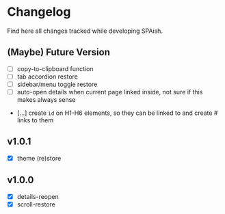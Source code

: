 # Changelog

Find here all changes tracked while developing SPAish.

## (Maybe) Future Version

- [ ] copy-to-clipboard function
- [ ] tab accordion restore
- [ ] sidebar/menu toggle restore
- [ ] auto-open details when current page linked inside, not sure if this makes always sense
- [...] create `id` on H1-H6 elements, so they can be linked to and create # links to them

## v1.0.1

- [x] theme (re)store

## v1.0.0

- [x] details-reopen
- [x] scroll-restore
